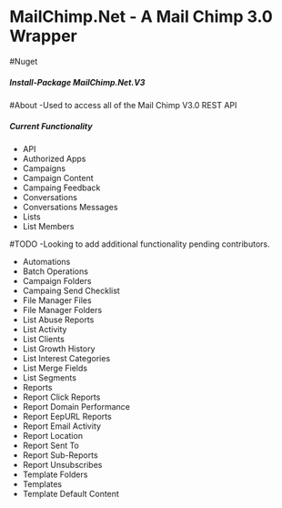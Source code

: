 # MailChimp.Net - A Mail Chimp 3.0 Wrapper

#Nuget
<h5>Install-Package MailChimp.Net.V3</h5>

#About
-Used to access all of the Mail Chimp V3.0 REST API <br>
<h5>Current Functionality</h5>
<ul>
<li>API</li>
<li>Authorized Apps</li>
<li>Campaigns</li>
<li>Campaign Content</li>
<li>Campaing Feedback</li>
<li>Conversations</li>
<li>Conversations Messages</li>
<li>Lists</li>
<li>List Members</li>


</ul>

#TODO
-Looking to add additional functionality pending contributors.
<ul>
<li>Automations</li>
<li>Batch Operations</li>
<li>Campaign Folders</li>
<li>Campaing Send Checklist</li>
<li>File Manager Files</li>
<li>File Manager Folders</li>
<li>List Abuse Reports</li>
<li>List Activity</li>
<li>List Clients</li>
<li>List Growth History</li>
<li>List Interest Categories</li>
<li>List Merge Fields</li>
<li>List Segments</li>
<li>Reports</li>
<li>Report Click Reports</li>
<li>Report Domain Performance</li>
<li>Report EepURL Reports</li>
<li>Report Email Activity</li>
<li>Report Location</li>
<li>Report Sent To</li>
<li>Report Sub-Reports</li>
<li>Report Unsubscribes</li>
<li>Template Folders</li>
<li>Templates</li>
<li>Template Default Content</li>

</ul>
